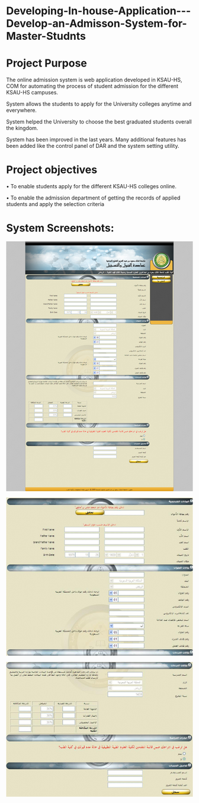 # Developing-In-house-Application---Develop-an-Admisson-System-for-Master-Studnts

# Project Purpose
The online admission system is web application developed in KSAU-HS, COM for automating the process of student admission for the different KSAU-HS campuses.

System allows the students to apply for the University colleges anytime and everywhere.

System helped the University to choose the best graduated students overall the kingdom.

System has been improved in the last years. Many additional features has been added like the control panel of DAR and the system setting utility.


# Project objectives
•	To enable students apply for the different KSAU-HS colleges online.

•	To enable the admission department of getting the records of applied students and apply the selection criteria

# System Screenshots:

![Sample Graph](https://github.com/mutawakel-oss/Developing-In-house-Application---Develop-an-Admisson-System-for-Master-Studnts/blob/main/Screenshots/registration%20page.png)

![Sample Graph](https://github.com/mutawakel-oss/Developing-In-house-Application---Develop-an-Admisson-System-for-Master-Studnts/blob/main/Screenshots/registration%201.jpg)

![Sample Graph](https://github.com/mutawakel-oss/Developing-In-house-Application---Develop-an-Admisson-System-for-Master-Studnts/blob/main/Screenshots/registration%202.jpg)


